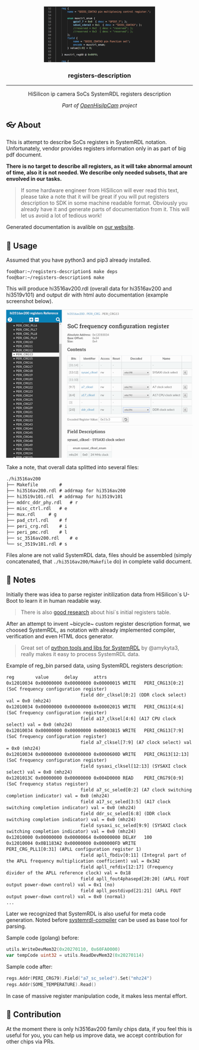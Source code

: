 <p align="center">
 <img src="images/systemrdl300.png" alt="registers-description-systemdrl">
</p>

<h3 align="center">registers-description</h3>

---

<p align="center">HiSilicon ip camera SoCs SystemRDL registers description</p>
<p align="center"><em>Part of <a href="https://www.openhisiipcam.org">OpenHisiIpCam</a> project</em></p>

## :eyeglasses: About

This is attempt to describe SoCs registers in SystemRDL notation. 
Unfortunately, vendor provides registers information only in as part of big pdf document.

**There is no target to describe all registers, as it will take abnormal amount of time, also it is not needed. 
We describe only needed subsets, that are envolved in our tasks.**

> If some hardware engineer from HiSilicon will ever read this text, please take a note
> that it will be great if you will put registers description to SDK in some machine readable format.
> Obviously you already have it and generate parts of documentation from it. 
> This will let us avoid a lot of tedious work!

Generated documentation is avalible on [our website](https://www.openhisiipcam.org/hardware/registers-description/). 

## :hammer: Usage

Assumed that you have python3 and pip3 already installed.

```console
foo@bar:~/registers-description$ make deps
foo@bar:~/registers-description$ make 
```

This will produce hi3516av200.rdl (overall data for hi3516av200 and hi3519v101) 
and output dir with html auto documentation (example screenshot below).

![sample html documentation](images/sample_html_docs.png)

Take a note, that overall data splitted into several files:

```shell
./hi3516av200
├── Makefile		# 
├── hi3516av200.rdl	# addrmap for hi3516av200
├── hi3519v101.rdl	# addrmap for hi3519v101
├── mddrc_ddr_phy.rdl	# r
├── misc_ctrl.rdl	# e 
├── mux.rdl		# g
├── pad_ctrl.rdl	# f
├── peri_crg.rdl	# i
├── peri_pmc.rdl	# l
├── sc_3516av200.rdl	# e
└── sc_3519v101.rdl	# s
```

Files alone are not valid SystemRDL data, files should be assembled (simply concatenated, that `./hi3516av200/Makefile` do) in complete valid document.

## :pencil: Notes

Initially there was idea to parse register initilization data from HiSilicon`s U-Boot to learn it in human readable way. 
> There is also [good research](https://github.com/kakigate/hisi-initregtable-parser) about hisi`s initial registers table.

After an attempt to invent ~bicycle~ custom register description format, we choosed SystemRDL, 
as notation with already implemented compiler, verification and even HTML docs generator.

> Great set of [python tools and libs for SystemRDL](https://github.com/SystemRDL) by @amykyta3,
> really makes it easy to process SystemRDL data.

Example of reg_bin parsed data, using SystemRDL registers description:
```
reg        value      delay      attrs
0x12010034 0x00000000 0x00000000 0x00000015	WRITE	PERI_CRG13[0:2] (SoC frequency configuration register)
							field ddr_clksel[0:2] (DDR clock select) val = 0x0 (mhz24)
0x12010034 0x00000000 0x00000000 0x00002015	WRITE	PERI_CRG13[4:6] (SoC frequency configuration register)
							field a17_clksel[4:6] (A17 CPU clock select) val = 0x0 (mhz24)
0x12010034 0x00000000 0x00000000 0x00003815	WRITE	PERI_CRG13[7:9] (SoC frequency configuration register)
							field a7_clksel[7:9] (A7 clock select) val = 0x0 (mhz24)
0x12010034 0x00000000 0x00000000 0x0000600D	WRITE	PERI_CRG13[12:13] (SoC frequency configuration register)
							field sysaxi_clksel[12:13] (SYSAXI clock select) val = 0x0 (mhz24)
0x1201013C 0x00000000 0x00000000 0x004D0000	READ	PERI_CRG79[0:9] (SoC frequency status register)
							field a7_sc_seled[0:2] (A7 clock switching completion indicator) val = 0x0 (mhz24)
							field a17_sc_seled[3:5] (A17 clock switching completion indicator) val = 0x0 (mhz24)
							field ddr_sc_seled[6:8] (DDR clock switching completion indicator) val = 0x0 (mhz24)
							field sysaxi_sc_seled[9:9] (SYSAXI clock switching completion indicator) val = 0x0 (mhz24)
0x12010000 0x00000000 0x00000064 0x00000000	DELAY   100
0x12010004 0x0B1183A2 0x00000000 0x000000FD	WRITE	PERI_CRG_PLL1[0:31] (APLL configuration register 1)
							field apll_fbdiv[0:11] (Integral part of the APLL frequency multiplication coefficient) val = 0x3A2
							field apll_refdiv[12:17] (Frequency divider of the APLL reference clock) val = 0x18
							field apll_fout4phasepd[20:20] (APLL FOUT output power-down control) val = 0x1 (no)
							field apll_postdivpd[21:21] (APLL FOUT output power-down control) val = 0x0 (normal)
...
```

Later we recognized that SystemRDL is also useful for meta code generation. 
Noted before [systemrdl-compiler](https://github.com/SystemRDL/systemrdl-compiler) can be used as base tool for parsing.

Sample code (golang) before:
```go
utils.WriteDevMem32(0x20270110, 0x60FA0000)
var tempCode uint32 = utils.ReadDevMem32(0x20270114)
```

Sample code after:
```go
regs.Addr(PERI_CRG79).Field("a7_sc_seled").Set("mhz24")
regs.Addr(SOME_TEMPERATURE).Read()
```
In case of massive register manipulation code, it makes less mental effort.

## :pray: Contribution

At the moment there is only hi3516av200 family chips data, if you feel this is useful for you, you can help us improve data, we accept contribution for other chips via PRs.
